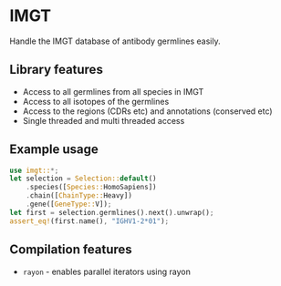 # IMGT

Handle the IMGT database of antibody germlines easily. 

## Library features

 - Access to all germlines from all species in IMGT
 - Access to all isotopes of the germlines
 - Access to the regions (CDRs etc) and annotations (conserved etc)
 - Single threaded and multi threaded access

## Example usage

```rust
use imgt::*;
let selection = Selection::default()
    .species([Species::HomoSapiens])
    .chain([ChainType::Heavy])
    .gene([GeneType::V]);
let first = selection.germlines().next().unwrap();
assert_eq!(first.name(), "IGHV1-2*01");
```

## Compilation features

* `rayon` - enables parallel iterators using rayon
